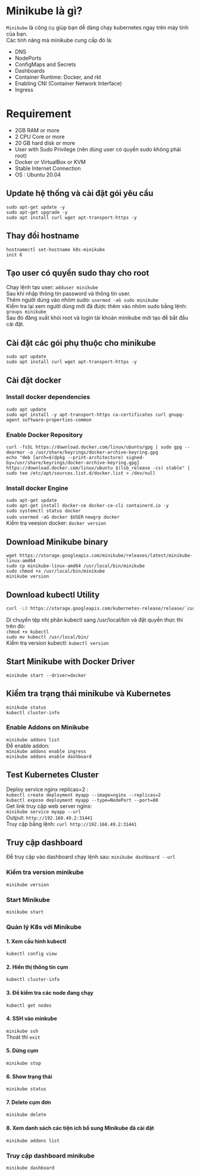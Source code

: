 # Minikube là gì?
`Minikube` là công cụ giúp bạn dễ dàng chạy kubernetes ngay trên máy tính của bạn.  
Các tính năng mà minikube cung cấp đó là:  
- DNS  
- NodePorts  
- ConfigMaps and Secrets  
- Dashboards  
- Container Runtime: Docker, and rkt  
- Enabling CNI (Container Network Interface)  
- Ingress  

# Requirement
- 2GB RAM or more
- 2 CPU Core or more
- 20 GB hard disk or more
- User with Sudo Privilege (nên dùng user có quyền sudo không phải root)
- Docker or VirtualBox or KVM
- Stable Internet Connection
- OS : Ubuntu 20.04
## Update hệ thống và cài đặt gói yêu cầu
`sudo apt-get update -y`  
`sudo apt-get upgrade -y`  
`sudo apt install curl wget apt-transport-https -y`
## Thay đổi hostname
`hostnamectl set-hostname k8s-minikube`  
`init 6`  
## Tạo user có quyền sudo thay cho root
Chạy lệnh tạo user: `adduser minikube`  
Sau khi nhập thông tin password và thông tin user.  
Thêm người dùng vào nhóm sudo: `usermod -aG sudo minikube`  
Kiểm tra lại xem người dùng mới đã được thêm vào nhóm sudo bằng lệnh:
`groups minikube`  
Sau đó đăng xuất khỏi root và login tài khoản minikube mới tạo đễ bắt đầu cài đặt.
## Cài đặt các gói phụ thuộc cho minikube
`sudo apt update`  
`sudo apt install curl wget apt-transport-https -y`
## Cài đặt docker
### Install docker dependencies
`sudo apt update`  
`sudo apt install -y apt-transport-https ca-certificates curl gnupg-agent software-properties-common`  
### Enable Docker Repository
`curl -fsSL https://download.docker.com/linux/ubuntu/gpg | sudo gpg --dearmor -o /usr/share/keyrings/docker-archive-keyring.gpg`  
`echo "deb [arch=$(dpkg --print-architecture) signed-by=/usr/share/keyrings/docker-archive-keyring.gpg] https://download.docker.com/linux/ubuntu $(lsb_release -cs) stable" | sudo tee /etc/apt/sources.list.d/docker.list > /dev/null`  
### Install docker Engine
`sudo apt-get update`  
`sudo apt-get install docker-ce docker-ce-cli containerd.io -y`  
`sudo systemctl status docker`  
`sudo usermod -aG docker $USER` 
`newgrp docker`  
Kiểm tra veesion docker:  `docker version`  
## Download Minikube binary
`wget https://storage.googleapis.com/minikube/releases/latest/minikube-linux-amd64`  
`sudo cp minikube-linux-amd64 /usr/local/bin/minikube`  
`sudo chmod +x /usr/local/bin/minikube`  
`minikube version`  
## Download kubectl Utility
```sh
curl -LO https://storage.googleapis.com/kubernetes-release/release/`curl -s https://storage.googleapis.com/kubernetes-release/release/stable.txt`/bin/linux/amd64/kubectl

```
Di chuyển tệp nhị phân kubectl sang /usr/local/bin và đặt quyền thực thi trên đó:  
`chmod +x kubectl`  
`sudo mv kubectl /usr/local/bin/`  
Kiểm tra version kubectl: `kubectl version`  
## Start Minikube with Docker Driver
`minikube start --driver=docker`  
## Kiểm tra trạng thái minikube và Kubernetes
`minikube status`  
`kubectl cluster-info`  
### Enable Addons on Minikube
`minikube addons list`  
Đễ enable addon:  
`minikube addons enable ingress`  
`minikube addons enable dashboard`  
## Test Kubernetes Cluster
Deploy service nginx replicas=2 :  
`kubectl create deployment myapp --image=nginx --replicas=2`  
`kubectl expose deployment myapp --type=NodePort --port=80`  
Get link truy cập web server nginx:  
`minikube service myapp --url`  
Output: `http://192.168.49.2:31441`  
Truy cập bằng lệnh: `curl http://192.168.49.2:31441`  
## Truy cập dashboard
Đễ truy cập vào dashboard chạy lệnh sau: `minikube dashboard --url`  

### Kiểm tra version minikube
`minikube version`

 ### Start Minikube
 `minikube start`  
 ### Quản lý K8s với Minikube
 #### 1. Xem cấu hình kubectl 
 `kubectl config view`  
 #### 2. Hiển thị thông tin cụm
 `kubectl cluster-info`  
 #### 3. Để kiểm tra các node đang chạy
 `kubectl get nodes`  
 #### 4. SSH vào minkube
 `minikube ssh`  
Thoát thì `exit`  
#### 5. Dừng cụm
`minikube stop`  
#### 6. Show trạng thái
`minikube status`  
#### 7. Delete cụm đơn
`minikube delete`  
#### 8. Xem danh sách các tiện ích bổ sung Minikube đã cài đặt
`minikube addons list`  
### Truy cập dashboard minikube
`minikube dashboard`  

